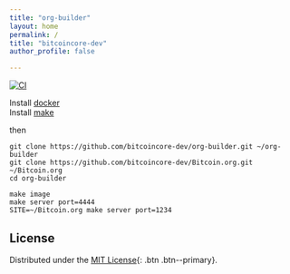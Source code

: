 ```yaml
---
title: "org-builder"
layout: home
permalink: /
title: "bitcoincore-dev"
author_profile: false

---
```


<html>
<head>
  <link rel="stylesheet" href="/assets/css/style.css">
</head>
</html>

[![CI](https://github.com/bitcoincore-dev/org-builder/actions/workflows/push.yml/badge.svg)](https://github.com/bitcoincore-dev/org-builder/actions/workflows/push.yml)

Install [docker](https://docs.docker.com/get-docker/)	
Install [make](https://www.gnu.org/software/make/)


then

```
git clone https://github.com/bitcoincore-dev/org-builder.git ~/org-builder
git clone https://github.com/bitcoincore-dev/Bitcoin.org.git ~/Bitcoin.org
cd org-builder

make image
make server port=4444
SITE=~/Bitcoin.org make server port=1234
```

## License

Distributed under the [MIT License](https://raw.githubusercontent.com/RandyMcMillan/pages-gem/master/LICENSE){: .btn .btn--primary}.
